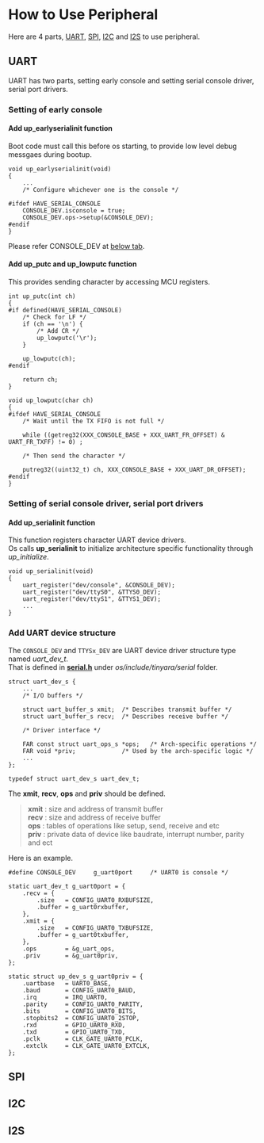 # How to Use Peripheral

Here are 4 parts, [UART](#uart), [SPI](#spi), [I2C](#i2c) and [I2S](#i2s) to use peripheral.

## UART
UART has two parts, setting early console and setting serial console driver, serial port drivers.

### Setting of early console
#### Add up_earlyserialinit function
Boot code must call this before os starting, to provide low level debug messgaes during bootup.
```
void up_earlyserialinit(void)
{
	...
	/* Configure whichever one is the console */

#ifdef HAVE_SERIAL_CONSOLE
	CONSOLE_DEV.isconsole = true;
	CONSOLE_DEV.ops->setup(&CONSOLE_DEV);
#endif
}
```
Please refer CONSOLE_DEV at [below tab](#add-uart-device-structure).

#### Add up_putc and up_lowputc function
This provides sending character by accessing MCU registers.
```
int up_putc(int ch)
{
#if defined(HAVE_SERIAL_CONSOLE)
	/* Check for LF */
	if (ch == '\n') {
		/* Add CR */
		up_lowputc('\r');
	}

	up_lowputc(ch);
#endif

	return ch;
}

void up_lowputc(char ch)
{
#ifdef HAVE_SERIAL_CONSOLE
	/* Wait until the TX FIFO is not full */

	while ((getreg32(XXX_CONSOLE_BASE + XXX_UART_FR_OFFSET) & UART_FR_TXFF) != 0) ;

	/* Then send the character */

	putreg32((uint32_t) ch, XXX_CONSOLE_BASE + XXX_UART_DR_OFFSET);
#endif
}
```

### Setting of serial console driver, serial port drivers
#### Add up_serialinit function
This function registers character UART device drivers.  
Os calls **up_serialinit** to initialize architecture specific functionality through *up_initialize*.
```
void up_serialinit(void)
{
	uart_register("dev/console", &CONSOLE_DEV);
	uart_register("dev/ttyS0", &TTYS0_DEV);
	uart_register("dev/ttyS1", &TTYS1_DEV);
	...
}
```

### Add UART device structure
The ```CONSOLE_DEV``` and ```TTYSx_DEV``` are UART device driver structure type named *uart_dev_t*.  
That is defined in **[serial.h](../os/include/tinyara/serial/serial.h)** under *os/include/tinyara/serial* folder.
```
struct uart_dev_s {
	...
	/* I/O buffers */

	struct uart_buffer_s xmit;	/* Describes transmit buffer */
	struct uart_buffer_s recv;	/* Describes receive buffer */

	/* Driver interface */

	FAR const struct uart_ops_s *ops;	/* Arch-specific operations */
	FAR void *priv;				/* Used by the arch-specific logic */
	...
};

typedef struct uart_dev_s uart_dev_t;
```

The **xmit**, **recv**, **ops** and **priv** should be defined.  
> **xmit** : size and address of transmit buffer  
> **recv** : size and address of receive buffer  
> **ops**  : tables of operations like setup, send, receive and etc  
> **priv** : private data of device like baudrate, interrupt number, parity and ect

Here is an example.
```
#define CONSOLE_DEV		g_uart0port		/* UART0 is console */

static uart_dev_t g_uart0port = {
	.recv = {
		.size	= CONFIG_UART0_RXBUFSIZE,
		.buffer	= g_uart0rxbuffer,
	},
	.xmit = {
		.size	= CONFIG_UART0_TXBUFSIZE,
		.buffer	= g_uart0txbuffer,
	},
	.ops		= &g_uart_ops,
	.priv		= &g_uart0priv,
};

static struct up_dev_s g_uart0priv = {
	.uartbase	= UART0_BASE,
	.baud		= CONFIG_UART0_BAUD,
	.irq		= IRQ_UART0,
	.parity		= CONFIG_UART0_PARITY,
	.bits		= CONFIG_UART0_BITS,
	.stopbits2	= CONFIG_UART0_2STOP,
	.rxd		= GPIO_UART0_RXD,
	.txd		= GPIO_UART0_TXD,
	.pclk		= CLK_GATE_UART0_PCLK,
	.extclk		= CLK_GATE_UART0_EXTCLK,
};
```

## SPI

## I2C

## I2S
